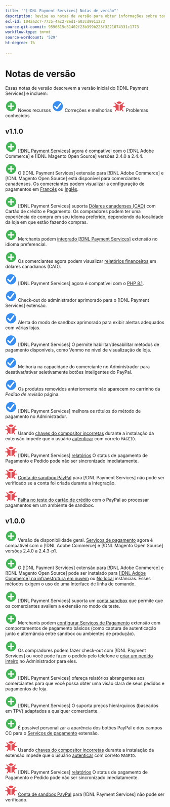 ```yaml
---
title: '"[!DNL Payment Services] Notas de versão"'
description: Revise as notas de versão para obter informações sobre todas as [!DNL Payment Services] versões.
exl-id: 104aa2c7-7735-4ac2-8ed1-a03cd9911273
source-git-commit: 9596815e31402f23b399b223f3221074331c1773
workflow-type: tm+mt
source-wordcount: '529'
ht-degree: 1%

---
```


# Notas de versão

Essas notas de versão descrevem a versão inicial do [!DNL Payment Services] e incluem:

![Novo](../assets/new.svg) Novos recursos
![Problema corrigido](../assets/fix.svg) Correções e melhorias
![Problema conhecido](../assets/bug.svg) Problemas conhecidos

## v1.1.0

![Novo](../assets/new.svg)<!-- Issue PAY-2127 --> [[!DNL Payment Services]](https://marketplace.magento.com/magento-payment-services.html) agora é compatível com o [!DNL Adobe Commerce] e [!DNL Magento Open Source] versões 2.4.0 a 2.4.4.

![Novo](../assets/new.svg)<!-- Issue PAY-2682 --> O [!DNL Payment Services] extensão para [!DNL Adobe Commerce] e [!DNL Magento Open Source] está disponível para comerciantes canadenses. Os comerciantes podem visualizar a configuração de pagamentos em [Francês](https://experienceleague.adobe.com/docs/commerce-merchant-services/payment-services/overview.html?lang=fr) ou [Inglês](https://experienceleague.adobe.com/docs/commerce-merchant-services/payment-services/overview.html?lang=en).

![Novo](../assets/new.svg)<!-- Issue PAY-2681 --> [!DNL Payment Services] suporta [Dólares canadenses (CAD)](overview.md#accepted-credit-cards-and-currencies) com Cartão de crédito e Pagamento. Os compradores podem ter uma experiência de compra em seu idioma preferido, dependendo da localidade da loja em que estão fazendo compras.

![Novo](../assets/new.svg)<!-- Issue PAY-2680 --> Merchants podem [integrado [!DNL Payment Services]](onboard.md) extensão no idioma preferencial.

![Novo](../assets/new.svg)<!-- Issue PAY-2678 --> Os comerciantes agora podem visualizar [relatórios financeiros](order-payment-status.md) em dólares canadianos (CAD).

![Problema corrigido](../assets/fix.svg)<!-- Issue PAY-2710 --> [!DNL Payment Services] agora é compatível com o [PHP 8.1](https://www.php.net/releases/8.1/en.php).

![Problema corrigido](../assets/fix.svg)<!-- Issue PAY-3035 --> Check-out do administrador aprimorado para o [!DNL Payment Services] extensão.

![Problema corrigido](../assets/fix.svg)<!-- Issue PAY-3017 --> Alerta do modo de sandbox aprimorado para exibir alertas adequados com várias lojas.

![Problema corrigido](../assets/fix.svg)<!-- Issue PAY-2742 --> [!DNL Payment Services] O permite habilitar/desabilitar métodos de pagamento disponíveis, como Venmo no nível de visualização de loja.

![Problema corrigido](../assets/fix.svg)<!-- Issue PAY-2277 --> Melhoria na capacidade do comerciante no Administrador para desativar/ativar seletivamente botões inteligentes do PayPal.

![Problema corrigido](../assets/fix.svg)<!-- Issue PAY-2561 --> Os produtos removidos anteriormente não aparecem no carrinho da _Pedido de revisão_ página.

![Problema corrigido](../assets/fix.svg)<!-- Issue PAY-2456 --> [!DNL Payment Services] melhora os rótulos do método de pagamento no Administrador.

![Problema conhecido](../assets/bug.svg)<!-- Issue PAY-2473 --> Usando [chaves do compositor incorretas](https://support.magento.com/hc/en-us/articles/4406603542541) durante a instalação da extensão impede que o usuário [autenticar](https://devdocs.magento.com/guides/v2.4/install-gde/prereq/connect-auth.html) com correto `MAGEID`.

![Problema conhecido](../assets/bug.svg)<!-- Issue PAY-2474 --> [!DNL Payment Services] [relatórios](https://support.magento.com/hc/en-us/articles/4406114741517) O status de pagamento de Pagamento e Pedido pode não ser sincronizado imediatamente.

![Problema conhecido](../assets/bug.svg)<!-- Issue PAY-2475 --> [Conta de sandbox PayPal](https://support.magento.com/hc/en-us/articles/4406954952461) para [!DNL Payment Services] não pode ser verificado se a conta foi criada durante a integração.

![Problema conhecido](../assets/bug.svg)<!-- Issue PAY-2842 --> [Falha no teste do cartão de crédito](https://support.magento.com/hc/en-us/articles/5201041963917) com o PayPal ao processar pagamentos em um ambiente de sandbox.

## v1.0.0

![Novo](../assets/new.svg)<!-- Issue PAY-2127 --> Versão de disponibilidade geral. [Serviços de pagamento](https://marketplace.magento.com/magento-payment-services.html) agora é compatível com o [!DNL Adobe Commerce] e [!DNL Magento Open Source] versões 2.4.0 a 2.4.3-p1.

![Novo](../assets/new.svg)<!-- Issue PAY-124 --> O [!DNL Payment Services] extensão para [!DNL Adobe Commerce] e [!DNL Magento Open Source] pode ser instalado para [[!DNL Adobe Commerce] na infraestrutura em nuvem](install.md#magento-commerce-cloud) ou [No local](install.md#on-premises) instâncias. Esses métodos exigem o uso de uma Interface de linha de comando.

![Novo](../assets/new.svg)<!-- Issue PAY-1986 --> [!DNL Payment Services] suporta um [conta sandbox](onboard.md#enable-sandbox-testing) que permite que os comerciantes avaliem a extensão no modo de teste.

![Novo](../assets/new.svg)<!-- Issue PAY-666 --> Merchants podem [configurar Serviços de Pagamento](settings.md) extensão com comportamentos de pagamento básicos (como captura de autenticação junto e alternância entre sandbox ou ambientes de produção).

![Novo](../assets/new.svg)<!-- Issue PAY-780 --> Os compradores podem fazer check-out com [!DNL Payment Services] ou você pode fazer o pedido pelo telefone e [criar um pedido inteiro](create-order.md) no Administrador para eles.

![Novo](../assets/new.svg)<!-- Issue PAY-1856 --> [!DNL Payment Services] ofereça relatórios abrangentes aos comerciantes para que você possa obter uma visão clara de seus pedidos e pagamentos de loja.

![Novo](../assets/new.svg)<!-- Issue PAY-311 --> [!DNL Payment Services] O suporta preços hierárquicos (baseados em TPV) adaptados a qualquer comerciante.

![Novo](../assets/new.svg)<!-- Issue PAY-1443 --> É possível personalizar a aparência dos botões PayPal e dos campos CC para o [Serviços de pagamento](payments-options.md) extensão.

![Problema conhecido](../assets/bug.svg)<!-- Issue PAY-2473 --> Usando [chaves do compositor incorretas](https://support.magento.com/hc/en-us/articles/4406603542541) durante a instalação da extensão impede que o usuário [autenticar](https://devdocs.magento.com/guides/v2.4/install-gde/prereq/connect-auth.html) com correto `MAGEID`.

![Problema conhecido](../assets/bug.svg)<!-- Issue PAY-2474 --> [!DNL Payment Services] [relatórios](https://support.magento.com/hc/en-us/articles/4406114741517) O status de pagamento de Pagamento e Pedido pode não ser sincronizado imediatamente.

![Problema conhecido](../assets/bug.svg)<!-- Issue PAY-2475 --> [Conta de sandbox PayPal](https://support.magento.com/hc/en-us/articles/4406954952461) para [!DNL Payment Services] não pode ser verificado.
